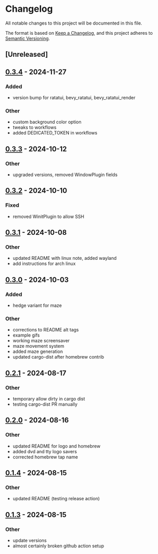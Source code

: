 # Changelog
All notable changes to this project will be documented in this file.

The format is based on [Keep a Changelog](https://keepachangelog.com/en/1.0.0/),
and this project adheres to [Semantic Versioning](https://semver.org/spec/v2.0.0.html).

## [Unreleased]

## [0.3.4](https://github.com/cxreiff/ttysvr/compare/v0.3.3...v0.3.4) - 2024-11-27

### Added

- version bump for ratatui, bevy_ratatui, bevy_ratatui_render

### Other

- custom background color option
- tweaks to workflows
- added DEDICATED_TOKEN in workflows

## [0.3.3](https://github.com/cxreiff/ttysvr/compare/v0.3.2...v0.3.3) - 2024-10-12

### Other

- upgraded versions, removed WindowPlugin fields

## [0.3.2](https://github.com/cxreiff/ttysvr/compare/v0.3.1...v0.3.2) - 2024-10-10

### Fixed

- removed WinitPlugin to allow SSH

## [0.3.1](https://github.com/cxreiff/ttysvr/compare/v0.3.0...v0.3.1) - 2024-10-08

### Other

- updated README with linux note, added wayland
- add instructions for arch linux

## [0.3.0](https://github.com/cxreiff/ttysvr/compare/v0.2.1...v0.3.0) - 2024-10-03

### Added

- hedge variant for maze

### Other

- corrections to README alt tags
- example gifs
- working maze screensaver
- maze movement system
- added maze generation
- updated cargo-dist after homebrew contrib

## [0.2.1](https://github.com/cxreiff/ttysvr/compare/v0.2.0...v0.2.1) - 2024-08-17

### Other
- temporary allow dirty in cargo dist
- testing cargo-dist PR manually

## [0.2.0](https://github.com/cxreiff/ttysvr/compare/v0.1.4...v0.2.0) - 2024-08-16

### Other
- updated README for logo and homebrew
- added dvd and tty logo savers
- corrected homebrew tap name

## [0.1.4](https://github.com/cxreiff/ttysvr/compare/v0.1.3...v0.1.4) - 2024-08-15

### Other
- updated README (testing release action)

## [0.1.3](https://github.com/cxreiff/ttysvr/compare/v0.1.2...v0.1.3) - 2024-08-15

### Other
- update versions
- almost certainly broken github action setup
